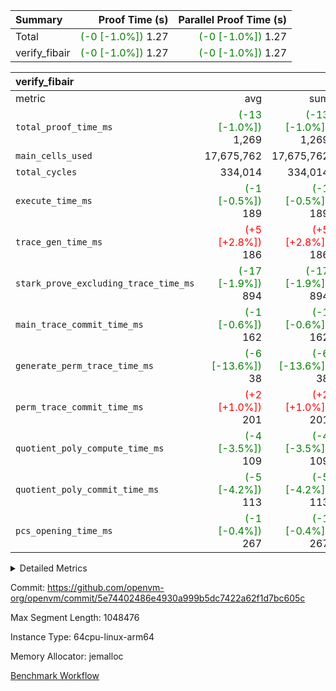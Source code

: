 | Summary | Proof Time (s) | Parallel Proof Time (s) |
|:---|---:|---:|
| Total | <span style='color: green'>(-0 [-1.0%])</span> 1.27 | <span style='color: green'>(-0 [-1.0%])</span> 1.27 |
| verify_fibair | <span style='color: green'>(-0 [-1.0%])</span> 1.27 | <span style='color: green'>(-0 [-1.0%])</span> 1.27 |


| verify_fibair |||||
|:---|---:|---:|---:|---:|
|metric|avg|sum|max|min|
| `total_proof_time_ms ` | <span style='color: green'>(-13 [-1.0%])</span> 1,269 | <span style='color: green'>(-13 [-1.0%])</span> 1,269 | <span style='color: green'>(-13 [-1.0%])</span> 1,269 | <span style='color: green'>(-13 [-1.0%])</span> 1,269 |
| `main_cells_used     ` |  17,675,762 |  17,675,762 |  17,675,762 |  17,675,762 |
| `total_cycles        ` |  334,014 |  334,014 |  334,014 |  334,014 |
| `execute_time_ms     ` | <span style='color: green'>(-1 [-0.5%])</span> 189 | <span style='color: green'>(-1 [-0.5%])</span> 189 | <span style='color: green'>(-1 [-0.5%])</span> 189 | <span style='color: green'>(-1 [-0.5%])</span> 189 |
| `trace_gen_time_ms   ` | <span style='color: red'>(+5 [+2.8%])</span> 186 | <span style='color: red'>(+5 [+2.8%])</span> 186 | <span style='color: red'>(+5 [+2.8%])</span> 186 | <span style='color: red'>(+5 [+2.8%])</span> 186 |
| `stark_prove_excluding_trace_time_ms` | <span style='color: green'>(-17 [-1.9%])</span> 894 | <span style='color: green'>(-17 [-1.9%])</span> 894 | <span style='color: green'>(-17 [-1.9%])</span> 894 | <span style='color: green'>(-17 [-1.9%])</span> 894 |
| `main_trace_commit_time_ms` | <span style='color: green'>(-1 [-0.6%])</span> 162 | <span style='color: green'>(-1 [-0.6%])</span> 162 | <span style='color: green'>(-1 [-0.6%])</span> 162 | <span style='color: green'>(-1 [-0.6%])</span> 162 |
| `generate_perm_trace_time_ms` | <span style='color: green'>(-6 [-13.6%])</span> 38 | <span style='color: green'>(-6 [-13.6%])</span> 38 | <span style='color: green'>(-6 [-13.6%])</span> 38 | <span style='color: green'>(-6 [-13.6%])</span> 38 |
| `perm_trace_commit_time_ms` | <span style='color: red'>(+2 [+1.0%])</span> 201 | <span style='color: red'>(+2 [+1.0%])</span> 201 | <span style='color: red'>(+2 [+1.0%])</span> 201 | <span style='color: red'>(+2 [+1.0%])</span> 201 |
| `quotient_poly_compute_time_ms` | <span style='color: green'>(-4 [-3.5%])</span> 109 | <span style='color: green'>(-4 [-3.5%])</span> 109 | <span style='color: green'>(-4 [-3.5%])</span> 109 | <span style='color: green'>(-4 [-3.5%])</span> 109 |
| `quotient_poly_commit_time_ms` | <span style='color: green'>(-5 [-4.2%])</span> 113 | <span style='color: green'>(-5 [-4.2%])</span> 113 | <span style='color: green'>(-5 [-4.2%])</span> 113 | <span style='color: green'>(-5 [-4.2%])</span> 113 |
| `pcs_opening_time_ms ` | <span style='color: green'>(-1 [-0.4%])</span> 267 | <span style='color: green'>(-1 [-0.4%])</span> 267 | <span style='color: green'>(-1 [-0.4%])</span> 267 | <span style='color: green'>(-1 [-0.4%])</span> 267 |



<details>
<summary>Detailed Metrics</summary>

|  | verify_program_compile_ms | total_cells | stark_prove_excluding_trace_time_ms | quotient_poly_compute_time_ms | quotient_poly_commit_time_ms | perm_trace_commit_time_ms | pcs_opening_time_ms | main_trace_commit_time_ms |
| --- | --- | --- | --- | --- | --- | --- | --- |
|  | 7 | 65,536 | 37 | 2 | 7 | 0 | 21 | 6 | 

| air_name | rows | quotient_deg | main_cols | interactions | constraints | cells |
| --- | --- | --- | --- | --- | --- | --- |
| AccessAdapterAir<2> |  | 2 |  | 5 | 12 |  | 
| AccessAdapterAir<4> |  | 2 |  | 5 | 12 |  | 
| AccessAdapterAir<8> |  | 2 |  | 5 | 12 |  | 
| FibonacciAir | 32,768 | 1 | 2 |  | 5 | 65,536 | 
| FriReducedOpeningAir |  | 2 |  | 39 | 71 |  | 
| JalRangeCheckAir |  | 2 |  | 9 | 14 |  | 
| NativePoseidon2Air<BabyBearParameters>, 1> |  | 2 |  | 136 | 572 |  | 
| PhantomAir |  | 2 |  | 3 | 5 |  | 
| ProgramAir |  | 1 |  | 1 | 4 |  | 
| VariableRangeCheckerAir |  | 1 |  | 1 | 4 |  | 
| VmAirWrapper<AluNativeAdapterAir, FieldArithmeticCoreAir> |  | 2 |  | 15 | 27 |  | 
| VmAirWrapper<BranchNativeAdapterAir, BranchEqualCoreAir<1> |  | 2 |  | 11 | 25 |  | 
| VmAirWrapper<NativeAdapterAir<2, 0>, PublicValuesCoreAir> |  | 2 |  | 11 | 29 |  | 
| VmAirWrapper<NativeLoadStoreAdapterAir<1>, NativeLoadStoreCoreAir<1> |  | 2 |  | 15 | 20 |  | 
| VmAirWrapper<NativeLoadStoreAdapterAir<4>, NativeLoadStoreCoreAir<4> |  | 2 |  | 15 | 20 |  | 
| VmAirWrapper<NativeVectorizedAdapterAir<4>, FieldExtensionCoreAir> |  | 2 |  | 15 | 27 |  | 
| VmConnectorAir |  | 2 |  | 5 | 11 |  | 
| VolatileBoundaryAir |  | 2 |  | 7 | 19 |  | 

| group | trace_gen_time_ms | total_proof_time_ms | total_cycles | total_cells | stark_prove_excluding_trace_time_ms | quotient_poly_compute_time_ms | quotient_poly_commit_time_ms | perm_trace_commit_time_ms | pcs_opening_time_ms | main_trace_commit_time_ms | main_cells_used | generate_perm_trace_time_ms | execute_time_ms |
| --- | --- | --- | --- | --- | --- | --- | --- | --- | --- | --- | --- | --- | --- |
| verify_fibair | 186 | 1,269 | 334,014 | 62,474,410 | 894 | 109 | 113 | 201 | 267 | 162 | 17,675,762 | 38 | 189 | 

| group | air_name | rows | prep_cols | perm_cols | main_cols | cells |
| --- | --- | --- | --- | --- | --- | --- |
| verify_fibair | AccessAdapterAir<2> | 131,072 |  | 16 | 11 | 3,538,944 | 
| verify_fibair | AccessAdapterAir<4> | 65,536 |  | 16 | 13 | 1,900,544 | 
| verify_fibair | AccessAdapterAir<8> | 128 |  | 16 | 17 | 4,224 | 
| verify_fibair | FriReducedOpeningAir | 2,048 |  | 84 | 27 | 227,328 | 
| verify_fibair | JalRangeCheckAir | 32,768 |  | 28 | 12 | 1,310,720 | 
| verify_fibair | NativePoseidon2Air<BabyBearParameters>, 1> | 32,768 |  | 312 | 398 | 23,265,280 | 
| verify_fibair | PhantomAir | 16,384 |  | 12 | 6 | 294,912 | 
| verify_fibair | ProgramAir | 8,192 |  | 8 | 10 | 147,456 | 
| verify_fibair | VariableRangeCheckerAir | 262,144 | 2 | 8 | 1 | 2,359,296 | 
| verify_fibair | VmAirWrapper<AluNativeAdapterAir, FieldArithmeticCoreAir> | 262,144 |  | 36 | 29 | 17,039,360 | 
| verify_fibair | VmAirWrapper<BranchNativeAdapterAir, BranchEqualCoreAir<1> | 32,768 |  | 28 | 23 | 1,671,168 | 
| verify_fibair | VmAirWrapper<NativeLoadStoreAdapterAir<1>, NativeLoadStoreCoreAir<1> | 65,536 |  | 40 | 21 | 3,997,696 | 
| verify_fibair | VmAirWrapper<NativeLoadStoreAdapterAir<4>, NativeLoadStoreCoreAir<4> | 32,768 |  | 40 | 27 | 2,195,456 | 
| verify_fibair | VmAirWrapper<NativeVectorizedAdapterAir<4>, FieldExtensionCoreAir> | 32,768 |  | 36 | 38 | 2,424,832 | 
| verify_fibair | VmConnectorAir | 2 | 1 | 16 | 5 | 42 | 
| verify_fibair | VolatileBoundaryAir | 65,536 |  | 20 | 12 | 2,097,152 | 

| group | trace_height_constraint | weighted_sum | threshold |
| --- | --- | --- | --- |
| verify_fibair | 0 | 1,085,444 | 2,013,265,921 | 
| verify_fibair | 1 | 5,411,200 | 2,013,265,921 | 
| verify_fibair | 2 | 542,722 | 2,013,265,921 | 
| verify_fibair | 3 | 5,476,612 | 2,013,265,921 | 
| verify_fibair | 4 | 65,536 | 2,013,265,921 | 
| verify_fibair | 5 | 12,851,850 | 2,013,265,921 | 

| trace_height_constraint | threshold |
| --- | --- |
| 0 | 2,013,265,921 | 

</details>


Commit: https://github.com/openvm-org/openvm/commit/5e74402486e4930a999b5dc7422a62f1d7bc605c

Max Segment Length: 1048476

Instance Type: 64cpu-linux-arm64

Memory Allocator: jemalloc

[Benchmark Workflow](https://github.com/openvm-org/openvm/actions/runs/14222402707)
